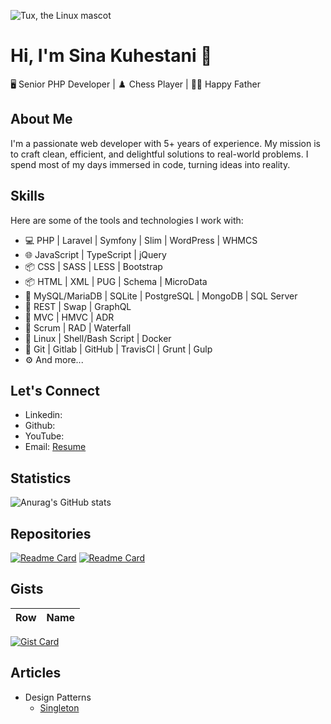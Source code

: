 ![Tux, the Linux mascot](https://anayacybertech.com/wp-content/uploads/2018/07/cstmswft-1170x341.jpg)
# Hi, I'm Sina Kuhestani 👋

🖥️ Senior PHP Developer | ♟️ Chess Player | 👨‍🍼 Happy Father


## About Me

I'm a passionate web developer with 5+ years of experience. My mission is to craft clean, efficient, and delightful solutions to real-world problems. I spend most of my days immersed in code, turning ideas into reality.

## Skills

Here are some of the tools and technologies I work with:

* 💻 PHP | Laravel | Symfony | Slim | WordPress | WHMCS
* 🌐 JavaScript | TypeScript | jQuery
* 📦 CSS | SASS | LESS | Bootstrap
* 📦 HTML | XML | PUG | Schema | MicroData
* 🐘 MySQL/MariaDB | SQLite | PostgreSQL | MongoDB | SQL Server
* 🍃 REST | Swap | GraphQL
* 🍃 MVC | HMVC | ADR
* 🍃 Scrum | RAD | Waterfall
* 🍃 Linux | Shell/Bash Script | Docker
* 🍃 Git | Gitlab | GitHub | TravisCI | Grunt | Gulp
* ⚙️ And more...

## Let's Connect

* Linkedin: 
* Github: 
* YouTube: 
* Email: 
[Resume](https://github.com/sinakuhestani/sinakuhestani/blob/main/RESUME.md)


## Statistics

![Anurag's GitHub stats](https://github-readme-stats.vercel.app/api?username=sinakuhestani&show_icons=true&theme=transparent&show=reviews,discussions_started,discussions_answered,prs_merged,prs_merged_percentage)


## Repositories
[![Readme Card](https://github-readme-stats.vercel.app/api/pin/?username=PHPallas&repo=Framework)](https://github.com/phpallas/framework)
[![Readme Card](https://github-readme-stats.vercel.app/api/pin/?username=PHPallas&repo=Framework)](https://github.com/phpallas/framework)


## Gists

| Row |                           Name                      |
| --- | ---- |



[![Gist Card](https://github-readme-stats.vercel.app/api/gist?id=3048a98deccaab669fd9f3442ad5acef)](https://gist.github.com/sinakuhestani/3048a98deccaab669fd9f3442ad5acef/)


## Articles

* Design Patterns
    * [Singleton](https://github.com/sinakuhestani/sinakuhestani/blob/main/Design%20Patterns/Singleton.md)


